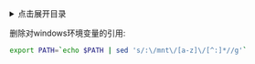 <details>
<summary>点击展开目录</summary>
<!-- TOC -->
<!-- /TOC -->
</details>


删除对windows环境变量的引用:

```bash
export PATH=`echo $PATH | sed 's/:\/mnt\/[a-z]\/[^:]*//g'`
```


